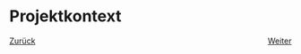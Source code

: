 # Projektkontext

<div style="display: flex; justify-content: space-between;">
  <a href="./">Zurück</a>
  <a href="./projektziel">Weiter</a>
</div>
